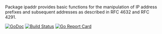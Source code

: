 Package ipaddr provides basic functions for the manipulation of IP address prefixes and subsequent addresses as described in RFC 4632 and RFC 4291.

[![GoDoc](https://godoc.org/github.com/mikioh/ipaddr?status.png)](https://godoc.org/github.com/mikioh/ipaddr)
[![Build Status](https://travis-ci.org/mikioh/ipaddr.svg?branch=release-branch.1)](https://travis-ci.org/mikioh/ipaddr)
[![Go Report Card](https://goreportcard.com/badge/github.com/mikioh/ipaddr)](https://goreportcard.com/report/github.com/mikioh/ipaddr)

